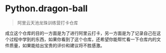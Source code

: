 # Python.dragon-ball
> 阿里云天池龙珠训练营打卡仓库

成立这个仓库的目的一方面是为了进行阿里云打卡，另一方面是为了记录自己在这个过程中学到的东西，如果你看到了这个仓库，还希望你能帮忙看一下仓库内的文件质量，如果能给出宝贵的评价和建议将不胜感激。

​	

